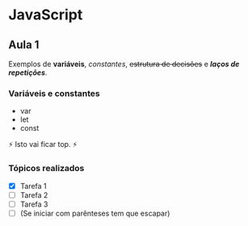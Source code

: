 # JavaScript

## Aula 1
Exemplos de **variáveis**, *constantes*, ~~estrutura de decisões~~ e _**laços de repetições**_.

### Variáveis e constantes
- var
- let
- const

⚡ Isto vai ficar top. ⚡

### Tópicos realizados
- [x] Tarefa 1
- [ ] Tarefa 2
- [ ] Tarefa 3
- [ ] \(Se iniciar com parênteses tem que escapar)
